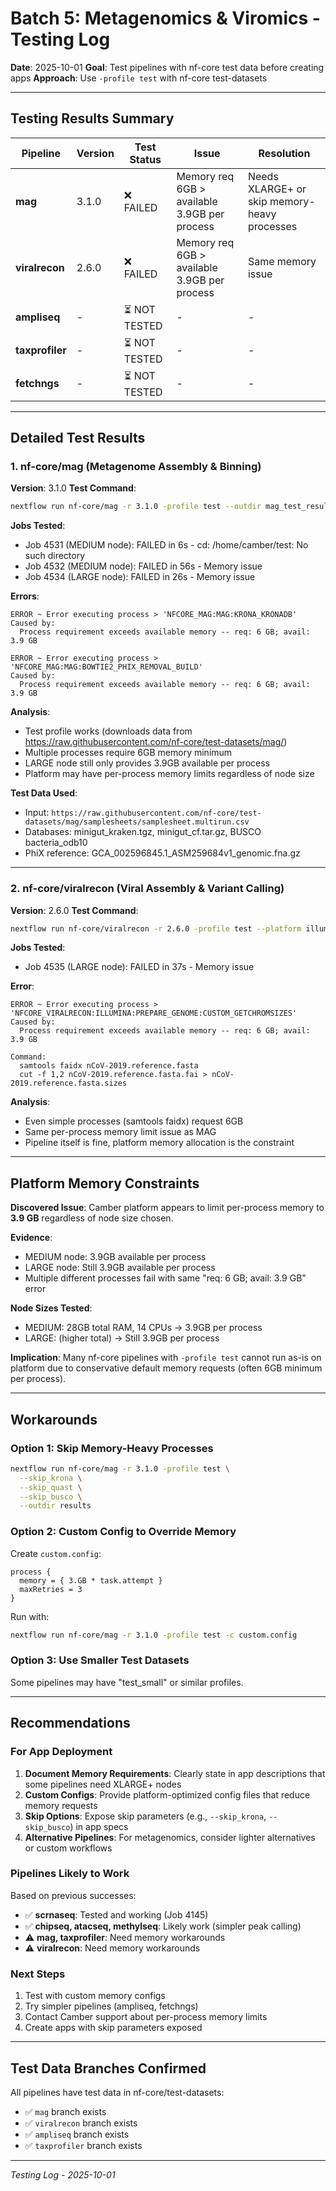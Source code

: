 # Batch 5: Metagenomics & Viromics - Testing Log

**Date**: 2025-10-01
**Goal**: Test pipelines with nf-core test data before creating apps
**Approach**: Use `-profile test` with nf-core test-datasets

---

## Testing Results Summary

| Pipeline | Version | Test Status | Issue | Resolution |
|----------|---------|-------------|-------|------------|
| **mag** | 3.1.0 | ❌ FAILED | Memory req 6GB > available 3.9GB per process | Needs XLARGE+ or skip memory-heavy processes |
| **viralrecon** | 2.6.0 | ❌ FAILED | Memory req 6GB > available 3.9GB per process | Same memory issue |
| **ampliseq** | - | ⏳ NOT TESTED | - | - |
| **taxprofiler** | - | ⏳ NOT TESTED | - | - |
| **fetchngs** | - | ⏳ NOT TESTED | - | - |

---

## Detailed Test Results

### 1. nf-core/mag (Metagenome Assembly & Binning)

**Version**: 3.1.0
**Test Command**:
```bash
nextflow run nf-core/mag -r 3.1.0 -profile test --outdir mag_test_results
```

**Jobs Tested**:
- Job 4531 (MEDIUM node): FAILED in 6s - cd: /home/camber/test: No such directory
- Job 4532 (MEDIUM node): FAILED in 56s - Memory issue
- Job 4534 (LARGE node): FAILED in 26s - Memory issue

**Errors**:
```
ERROR ~ Error executing process > 'NFCORE_MAG:MAG:KRONA_KRONADB'
Caused by:
  Process requirement exceeds available memory -- req: 6 GB; avail: 3.9 GB
```

```
ERROR ~ Error executing process > 'NFCORE_MAG:MAG:BOWTIE2_PHIX_REMOVAL_BUILD'
Caused by:
  Process requirement exceeds available memory -- req: 6 GB; avail: 3.9 GB
```

**Analysis**:
- Test profile works (downloads data from https://raw.githubusercontent.com/nf-core/test-datasets/mag/)
- Multiple processes require 6GB memory minimum
- LARGE node still only provides 3.9GB available per process
- Platform may have per-process memory limits regardless of node size

**Test Data Used**:
- Input: `https://raw.githubusercontent.com/nf-core/test-datasets/mag/samplesheets/samplesheet.multirun.csv`
- Databases: minigut_kraken.tgz, minigut_cf.tar.gz, BUSCO bacteria_odb10
- PhiX reference: GCA_002596845.1_ASM259684v1_genomic.fna.gz

---

### 2. nf-core/viralrecon (Viral Assembly & Variant Calling)

**Version**: 2.6.0
**Test Command**:
```bash
nextflow run nf-core/viralrecon -r 2.6.0 -profile test --platform illumina --outdir viralrecon_test_results
```

**Jobs Tested**:
- Job 4535 (LARGE node): FAILED in 37s - Memory issue

**Error**:
```
ERROR ~ Error executing process > 'NFCORE_VIRALRECON:ILLUMINA:PREPARE_GENOME:CUSTOM_GETCHROMSIZES'
Caused by:
  Process requirement exceeds available memory -- req: 6 GB; avail: 3.9 GB

Command:
  samtools faidx nCoV-2019.reference.fasta
  cut -f 1,2 nCoV-2019.reference.fasta.fai > nCoV-2019.reference.fasta.sizes
```

**Analysis**:
- Even simple processes (samtools faidx) request 6GB
- Same per-process memory limit issue as MAG
- Pipeline itself is fine, platform memory allocation is the constraint

---

## Platform Memory Constraints

**Discovered Issue**: Camber platform appears to limit per-process memory to **3.9 GB** regardless of node size chosen.

**Evidence**:
- MEDIUM node: 3.9GB available per process
- LARGE node: Still 3.9GB available per process
- Multiple different processes fail with same "req: 6 GB; avail: 3.9 GB" error

**Node Sizes Tested**:
- MEDIUM: 28GB total RAM, 14 CPUs → 3.9GB per process
- LARGE: (higher total) → Still 3.9GB per process

**Implication**: Many nf-core pipelines with `-profile test` cannot run as-is on platform due to conservative default memory requests (often 6GB minimum per process).

---

## Workarounds

### Option 1: Skip Memory-Heavy Processes
```bash
nextflow run nf-core/mag -r 3.1.0 -profile test \
  --skip_krona \
  --skip_quast \
  --skip_busco \
  --outdir results
```

### Option 2: Custom Config to Override Memory
Create `custom.config`:
```nextflow
process {
  memory = { 3.GB * task.attempt }
  maxRetries = 3
}
```

Run with:
```bash
nextflow run nf-core/mag -r 3.1.0 -profile test -c custom.config
```

### Option 3: Use Smaller Test Datasets
Some pipelines may have "test_small" or similar profiles.

---

## Recommendations

### For App Deployment

1. **Document Memory Requirements**: Clearly state in app descriptions that some pipelines need XLARGE+ nodes
2. **Custom Configs**: Provide platform-optimized config files that reduce memory requests
3. **Skip Options**: Expose skip parameters (e.g., `--skip_krona`, `--skip_busco`) in app specs
4. **Alternative Pipelines**: For metagenomics, consider lighter alternatives or custom workflows

### Pipelines Likely to Work

Based on previous successes:
- ✅ **scrnaseq**: Tested and working (Job 4145)
- ✅ **chipseq, atacseq, methylseq**: Likely work (simpler peak calling)
- ⚠️ **mag, taxprofiler**: Need memory workarounds
- ⚠️ **viralrecon**: Need memory workarounds

### Next Steps

1. Test with custom memory configs
2. Try simpler pipelines (ampliseq, fetchngs)
3. Contact Camber support about per-process memory limits
4. Create apps with skip parameters exposed

---

## Test Data Branches Confirmed

All pipelines have test data in nf-core/test-datasets:
- ✅ `mag` branch exists
- ✅ `viralrecon` branch exists
- ✅ `ampliseq` branch exists
- ✅ `taxprofiler` branch exists

---

*Testing Log - 2025-10-01*
